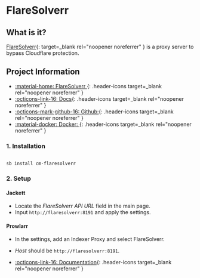 # FlareSolverr

## What is it?

[FlareSolverr](https://github.com/FlareSolverr/FlareSolverr){: target=_blank rel="noopener noreferrer" } is a proxy server to bypass Cloudflare protection.

## Project Information

- [:material-home: FlareSolverr ](https://github.com/FlareSolverr/FlareSolverr){: .header-icons target=_blank rel="noopener noreferrer" }
- [:octicons-link-16: Docs](https://github.com/FlareSolverr/FlareSolverr){: .header-icons target=_blank rel="noopener noreferrer" }
- [:octicons-mark-github-16: Github:](https://github.com/FlareSolverr/FlareSolverr){: .header-icons target=_blank rel="noopener noreferrer" }
- [:material-docker: Docker: ](https://hub.docker.com/r/flaresolverr/flaresolverr){: .header-icons target=_blank rel="noopener noreferrer" }

### 1. Installation

``` shell

sb install cm-flaresolverr

```

### 2. Setup
#### Jackett
- Locate the _FlareSolverr API URL_ field in the main page.
- Input `http://flaresolverr:8191` and apply the settings.
#### Prowlarr
- In the settings, add an Indexer Proxy and select FlareSolverr.
- _Host_ should be `http://flaresolverr:8191`.


- [:octicons-link-16: Documentation](https://github.com/FlareSolverr/FlareSolverr){: .header-icons target=_blank rel="noopener noreferrer" }
